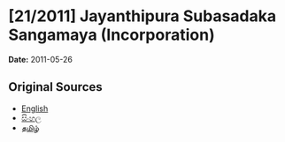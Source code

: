 # [21/2011] Jayanthipura Subasadaka Sangamaya (Incorporation)

**Date:** 2011-05-26

## Original Sources

- [English](https://documents.gov.lk/view/bills/2011/5/21-2011_E.pdf)
- [සිංහල](https://documents.gov.lk/view/bills/2011/5/21-2011_S.pdf)
- [தமிழ்](https://documents.gov.lk/view/bills/2011/5/21-2011_T.pdf)
